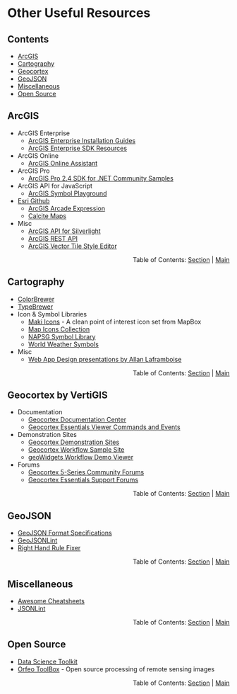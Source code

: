 # Other Useful Resources

## Contents
  - [ArcGIS](#arcgis)
  - [Cartography](#cartography)
  - [Geocortex](#geocortex-by-vertigis)
  - [GeoJSON](#geojson)
  - [Miscellaneous](#miscellaneous)
  - [Open Source](#open-source)

## ArcGIS

- ArcGIS Enterprise
  - [ArcGIS Enterprise Installation Guides](http://enterprise.arcgis.com/en/documentation/install/)
  - [ArcGIS Enterprise SDK Resources](https://github.com/Esri/arcgis-enterprise-sdk-resources)
- ArcGIS Online
  - [ArcGIS Online Assistant](https://ago-assistant.esri.com/)
- ArcGIS Pro
  - [ArcGIS Pro 2.4 SDK for .NET Community Samples](https://github.com/Esri/arcgis-pro-sdk-community-samples)
- ArcGIS API for JavaScript
  - [ArcGIS Symbol Playground](https://developers.arcgis.com/javascript/latest/sample-code/playground/live/index.html)
- [Esri Github](https://esri.github.io/)
  - [ArcGIS Arcade Expression](https://github.com/Esri/arcade-expressions)
  - [Calcite Maps](https://github.com/Esri/calcite-maps)
- Misc
  - [ArcGIS API for Silverlight](https://developers.arcgis.com/silverlight/api-reference/)
  - [ArcGIS REST API](https://developers.arcgis.com/rest/)
  - [ArcGIS Vector Tile Style Editor](https://developers.arcgis.com/vector-tile-style-editor/)
  
<div align="right">Table of Contents: <a href="#contents">Section</a> | <a href="../README.md#table-of-contents">Main</a></div>

## Cartography

- [ColorBrewer](http://colorbrewer2.org/)
- [TypeBrewer](http://typebrewer.org/)
- Icon & Symbol Libraries
  - [Maki Icons](https://labs.mapbox.com/maki-icons/) - A clean point of interest icon set from MapBox
  - [Map Icons Collection](https://mapicons.mapsmarker.com/)
  - [NAPSG Symbol Library](https://www.napsgfoundation.org/all-resources/symbology-library/)
  - [World Weather Symbols](https://github.com/OGCMetOceanDWG/WorldWeatherSymbols)
- Misc
  - [Web App Design presentations by Allan Laframboise](http://slides.com/alaframboise)
  
<div align="right">Table of Contents: <a href="#contents">Section</a> | <a href="../README.md#table-of-contents">Main</a></div>

## Geocortex by VertiGIS

- Documentation
  - [Geocortex Documentation Center](https://docs.geocortex.com/)
  - [Geocortex Essentials Viewer Commands and Events](https://docs.geocortex.com/essentials/gvh/latest/commands-help/#/)
- Demonstration Sites
  - [Geocortex Demonstration Sites](http://gedemo.geocortex.com/GeocortexDemos/)
  - [Geocortex Workflow Sample Site](https://gedemo.geocortex.com/Html5Viewer/index.html?viewer=GXWF_Sample_Site.GVH)
  - [geoWidgets Workflow Demo Viewer](https://maperture.digitaldataservices.com/gvh/?viewer=geowidgets)
- Forums
  - [Geocortex 5-Series Community Forums](https://communities.geocortex.com/s/)
  - [Geocortex Essentials Support Forums](https://support.geocortex.com/)
  
<div align="right">Table of Contents: <a href="#contents">Section</a> | <a href="../README.md#table-of-contents">Main</a></div>
  
## GeoJSON

- [GeoJSON Format Specifications](https://tools.ietf.org/html/rfc7946)
- [GeoJSONLint](http://geojsonlint.com/)
- [Right Hand Rule Fixer](http://mapster.me/right-hand-rule-geojson-fixer/)

<div align="right">Table of Contents: <a href="#contents">Section</a> | <a href="../README.md#table-of-contents">Main</a></div>

## Miscellaneous

- [Awesome Cheatsheets](https://github.com/LeCoupa/awesome-cheatsheets)
- [JSONLint](https://jsonlint.com/)

<div align="right">Table of Contents: <a href="#contents">Section</a> | <a href="../README.md#table-of-contents">Main</a></div>

## Open Source

- [Data Science Toolkit](http://www.datasciencetoolkit.org/)
- [Orfeo ToolBox](https://www.orfeo-toolbox.org/) - Open source processing of remote sensing images

<div align="right">Table of Contents: <a href="#contents">Section</a> | <a href="../README.md#table-of-contents">Main</a></div>